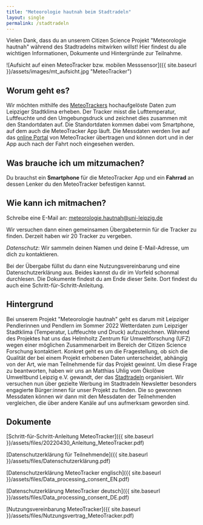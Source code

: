 ```yaml
---
title: "Meteorologie hautnah beim Stadtradeln"
layout: single
permalink: /stadtradeln
---
```


Vielen Dank, dass du an unserem Citizen Science Projekt "Meteorologie hautnah" während des Stadtradelns mitwirken willst!
Hier findest du alle wichtigen Informationen, Dokumente und Hintergründe zur Teilnahme.

![Aufsicht auf einen MeteoTracker bzw. mobilen Messsensor]({{ site.baseurl }}/assets/images/mt_aufsicht.jpg "MeteoTracker")

## Worum geht es?

Wir möchten mithilfe des [MeteoTrackers](https://meteotracker.com/en/home/) hochaufgelöste Daten zum Leipziger Stadtklima erheben.
Der Tracker misst die Lufttemperatur, Luftfeuchte und den Umgebungsdruck und zeichnet dies zusammen mit den Standortdaten auf.
Die Standortdaten kommen dabei vom Smartphone, auf dem auch die MeteoTracker App läuft.
Die Messdaten werden live auf das [online Portal](https://app.meteotracker.com/#!/en) von MeteoTracker übertragen und können dort und in der App auch nach der Fahrt noch eingesehen werden.

## Was brauche ich um mitzumachen?

Du brauchst ein **Smartphone** für die MeteoTracker App und ein **Fahrrad** an dessen Lenker du den MeteoTracker befestigen kannst.

## Wie kann ich mitmachen?

Schreibe eine E-Mail an: meteorologie.hautnah@uni-leipzig.de

Wir versuchen dann einen gemeinsamen Übergabetermin für die Tracker zu finden. Derzeit haben wir 20 Tracker zu vergeben.

*Datenschutz*: Wir sammeln deinen Namen und deine E-Mail-Adresse, um dich zu kontaktieren.

Bei der Übergabe füllst du dann eine Nutzungsvereinbarung und eine Datenschutzerklärung aus. Beides kannst du dir im Vorfeld schonmal durchlesen. Die Dokumente findest du am Ende dieser Seite. Dort findest du auch eine Schritt-für-Schritt-Anleitung.

## Hintergrund

Bei unserem Projekt "Meteorologie hautnah" geht es darum mit Leipziger Pendlerinnen und Pendlern im Sommer 2022 Wetterdaten zum Leipziger Stadtklima (Temperatur, Luftfeuchte und Druck) aufzuzeichnen.
Während des Projektes hat uns das Helmholtz Zentrum für Umweltforschung (UFZ) wegen einer möglichen Zusammenarbeit im Bereich der Citizen Science Forschung kontaktiert.
Konkret geht es um die Fragestellung, ob sich die Qualität der bei einem Projekt erhobenen Daten unterscheidet, abhängig von der Art, wie man Teilnehmende für das Projekt gewinnt.
Um diese Frage zu beantworten, haben wir uns an Matthias Uhlig vom Ökolöwe Umweltbund Leipzig e.V. gewandt, der das [Stadtradeln](https://www.oekoloewe.de/stadtradeln.html) organisiert.
Wir versuchen nun über gezielte Werbung im Stadtradeln Newsletter besonders engagierte Bürger:innen für unser Projekt zu finden.
Die so gewonnen Messdaten können wir dann mit den Messdaten der Teilnehmenden vergleichen, die über andere Kanäle auf uns aufmerksam geworden sind.

## Dokumente

[Schritt-für-Schritt-Anleitung MeteoTracker]({{ site.baseurl }}/assets/files/20220430_Anleitung_MeteoTracker.pdf)

[Datenschutzerklärung für Teilnehmende]({{ site.baseurl }}/assets/files/Datenschutzerklärung.pdf)

[Datenschutzerklärung MeteoTracker englisch]({{ site.baseurl }}/assets/files/Data_processing_consent_EN.pdf)

[Datenschutzerklärung MeteoTracker deutsch]({{ site.baseurl }}/assets/files/Data_processing_consent_DE.pdf)

[Nutzungsvereinbarung MeteoTracker]({{ site.baseurl }}/assets/files/Nutzungsvertrag_MeteoTracker.pdf)
